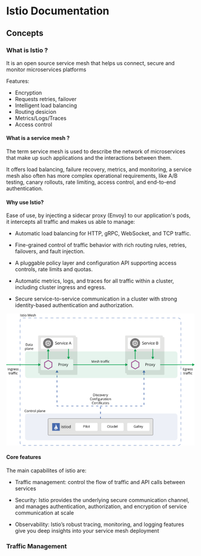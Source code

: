 # Istio Documentation

## Concepts

### What is Istio ?

It is an open source service mesh that helps us connect, secure and monitor microservices platforms

Features:

* Encryption
* Requests retries, failover
* Intelligent load balancing
* Routing desicion
* Metrics/Logs/Traces
* Access control

#### What is a service mesh ?

The term service mesh is used to describe the network of microservices that make up such applications and the interactions between them.

It offers load balancing, failure recovery, metrics, and monitoring, a service mesh also often has more complex operational requirements, like A/B testing, canary rollouts, rate limiting, access control, and end-to-end authentication.

#### Why use Istio?

Ease of use, by injecting a sidecar proxy (Envoy) to our application's pods, it intercepts all traffic and makes us able to manage:

* Automatic load balancing for HTTP, gRPC, WebSocket, and TCP traffic.

* Fine-grained control of traffic behavior with rich routing rules, retries, failovers, and fault injection.

* A pluggable policy layer and configuration API supporting access controls, rate limits and quotas.

* Automatic metrics, logs, and traces for all traffic within a cluster, including cluster ingress and egress.

* Secure service-to-service communication in a cluster with strong identity-based authentication and authorization.

<img src="../images/arch.svg"/>


#### Core features

The main capabilites of istio are:

* Traffic management: control the flow of traffic and API calls between services
  
* Security: Istio provides the underlying secure communication channel, and manages authentication, authorization, and encryption of service communication at scale
  
* Observability: Istio’s robust tracing, monitoring, and logging features give you deep insights into your service mesh deployment

### Traffic Management

